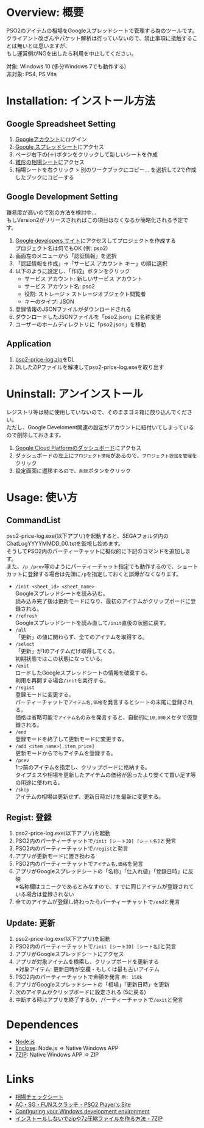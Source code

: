 # Overview: 概要

PSO2のアイテムの相場をGoogleスプレッドシートで管理する為のツールです。  
クライアント改ざんやパケット解析は行っていないので、禁止事項に抵触することは無いとは思いますが、  
もし運営側がNGを出したら利用を中止してください。

対象: Windows 10 (多分Windows 7でも動作する)  
非対象: PS4, PS Vita

# Installation: インストール方法

## Google Spreadsheet Setting

1. [Googleアカウント](https://accounts.google.com/)にログイン
2. [Google スプレッドシート](https://docs.google.com/spreadsheets/u/0/)にアクセス
3. ページ右下の(＋)ボタンをクリックして新しいシートを作成
4. [雛形の相場シート](https://docs.google.com/spreadsheets/d/176trro5zJ8kMnhVLnKPg90OCR_UtixrFGF-w96tqkQw/edit#gid=1171069716)にアクセス
5. 相場シートを右クリック > 別のワークブックにコピー... を選択して2で作成したブックにコピーする

## Google Development Setting

難易度が高いので別の方法を検討中...  
もしVersion2がリリースされればこの項目はなくなるか簡略化される予定です。

1. [Google developers サイト](https://console.developers.google.com/)にアクセスしてプロジェクトを作成する  
    プロジェクト名は何でもOK (例: pso2)
2. 画面左のメニューから「認証情報」を選択
3. 「認証情報を作成」→「サービス アカウント キー」の順に選択
4. 以下のように設定し、「作成」ボタンをクリック
    - サービス アカウント: 新しいサービス アカウント
    - サービス アカウント名: pso2
    - 役割: ストレージ > ストレージオブジェクト閲覧者
    - キーのタイプ: JSON
5. 登録情報のJSONファイルがダウンロードされる
6. ダウンロードしたJSONファイルを「pso2.json」に名称変更
7. ユーザーのホームディレクトリに「pso2.json」を移動

## Application

1. [pso2-price-log.zip](https://github.com/miyabisun/pso2-price-log/raw/master/dist/pso2-price-log.zip)をDL
2. DLしたZIPファイルを解凍してpso2-price-log.exeを取り出す

# Uninstall: アンインストール

レジストリ等は特に使用していないので、そのままゴミ箱に放り込んでください。  
ただし、Google Develoment関連の設定がアカウントに紐付いてしまっているので削除しておきます。

1. [Google Cloud Platformのダッシュボード](https://console.cloud.google.com/)にアクセス
2. ダッシュボードの左上に`プロジェクト情報`があるので、`プロジェクト設定を管理`をクリック
3. 設定画面に遷移するので、`削除`ボタンをクリック

# Usage: 使い方

## CommandList

pso2-price-log.exe(以下アプリ)を起動すると、SEGAフォルダ内のChatLogYYYYMMDD_00.txtを監視し始めます。  
そうしてPSO2内のパーティーチャットに擬似的に下記のコマンドを追加します。  
また、`/p /prev`等のようにパーティーチャット指定でも動作するので、ショートカットに登録する場合は先頭に`/p`を指定しておくと誤爆がなくなります。

- `/init <sheet_id> <sheet_name>`  
    Googleスプレッドシートを読み込む。  
    読み込み完了後は更新モードになり、最初のアイテムがクリップボードに登録される。
- `/refresh`  
    Googleスプレッドシートを読み直して`/init`直後の状態に戻す。
- `/all`  
    「更新」の値に関わらず、全てのアイテムを取得する。
- `/select`  
    「更新」が1のアイテムだけ取得してくる。  
    初期状態ではこの状態になっている。
- `/exit`  
    ロードしたGoogleスプレッドシートの情報を破棄する。  
    利用を再開する場合`/init`を実行する。
- `/regist`  
    登録モードに変更する。  
    パーティーチャットで`アイテム名,価格`を発言するとシートの末尾に登録される。  
    価格は省略可能で`アイテム名`のみを発言すると、自動的に`10,000`メセタで仮登録される。
- `/end`  
    登録モードを終了して更新モードに変更する。
- `/add <item_name>[,item_price]`  
    更新モードからでもアイテムを登録する。
- `/prev`  
    1つ前のアイテムを指定し、クリップボードに格納する。  
    タイプミスや相場を更新したアイテムの価格が思ったより安くて買い足す等の用途に使われる。
- `/skip`  
    アイテムの相場は更新せず、更新日時だけを最新に変更する。

## Regist: 登録

1. pso2-price-log.exe(以下アプリ)を起動
2. PSO2内のパーティーチャットで`/init [シートID] [シート名]`と発言
3. PSO2内のパーティーチャットで`/regist`と発言
4. アプリが更新モードに置き換わる
5. PSO2内のパーティーチャットで`アイテム名,価格`を発言
6. アプリがGoogleスプレッドシートの「名称」「仕入れ値」「登録日時」に反映  
    ※名称欄はユニークであるとみなすので、すでに同じアイテムが登録されている場合は登録されない
7. 全てのアイテムが登録し終わったらパーティーチャットで`/end`と発言

## Update: 更新

1. pso2-price-log.exe(以下アプリ)を起動
2. PSO2内のパーティーチャットで`/init [シートID] [シート名]`と発言
3. アプリがGoogleスプレッドシートにアクセス
4. アプリが対象アイテムを検索し、クリップボードを更新する  
    ※対象アイテム: 更新日時が空欄・もしくは最も古いアイテム
5. PSO2内のパーティーチャットで金額を発言 `例: 150k`
6. アプリがGoogleスプレッドシートの「相場」「更新日時」を更新
7. 次のアイテムがクリップボードに設定される (5に戻る)
8. 中断する時はアプリを終了するか、パーティーチャットで`/exit`と発言

# Dependences

- [Node.js](https://nodejs.org/ja/)
- [Enclose](http://enclosejs.com/): Node.js => Native Windows APP
- [7ZIP](https://sevenzip.osdn.jp/): Native Windows APP => ZIP

# Links

- [相場チェックシート](https://docs.google.com/spreadsheets/d/176trro5zJ8kMnhVLnKPg90OCR_UtixrFGF-w96tqkQw/edit?usp=sharing)
- [AC・SG・FUNスクラッチ - PSO2 Player's Site](http://pso2.jp/players/catalog/scratch/)
- [Configuring your Windows development environment](https://github.com/Microsoft/nodejs-guidelines/blob/master/windows-environment.md)
- [インストールしないでzipや7z圧縮ファイルを作る方法 - 7ZIP](https://sevenzip.osdn.jp/howto/non-install-compress.html)

